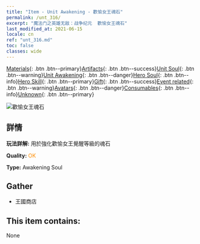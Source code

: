 ```yaml
---
title: "Item - Unit Awakening - 歡愉女王魂石"
permalink: /unt_316/
excerpt: "魔法门之英雄无敌：战争纪元  歡愉女王魂石"
last_modified_at: 2021-06-15
locale: cn
ref: "unt_316.md"
toc: false
classes: wide
---
```

 [Materials](/ItemsCN/){: .btn .btn--primary}[Artifacts](/ItemsCN/Artifacts/){: .btn .btn--success}[Unit Soul](/ItemsCN/UnitSoul/){: .btn .btn--warning}[Unit Awakening](/ItemsCN/UnitAwakening/){: .btn .btn--danger}[Hero Soul](/ItemsCN/HeroSoul/){: .btn .btn--info}[Hero Skill](/ItemsCN/HeroSkill/){: .btn .btn--primary}[Gift](/ItemsCN/Gift/){: .btn .btn--success}[Event related](/ItemsCN/Events/){: .btn .btn--warning}[Avatars](/ItemsCN/Avatars/){: .btn .btn--danger}[Consumables](/ItemsCN/Consumables/){: .btn .btn--info}[Unknown](/ItemsCN/Unknown/){: .btn .btn--primary}

 ![歡愉女王魂石](/images/u/tia_diyulingzhu.jpg)

## 詳情
 **玩法詳解:** 用於強化歡愉女王覺醒等級的魂石

 **Quality:** <span style="color: #FF8C00">OK</span>

 **Type:** Awakening Soul

## Gather

*    王國商店 

## This item contains:

  None

